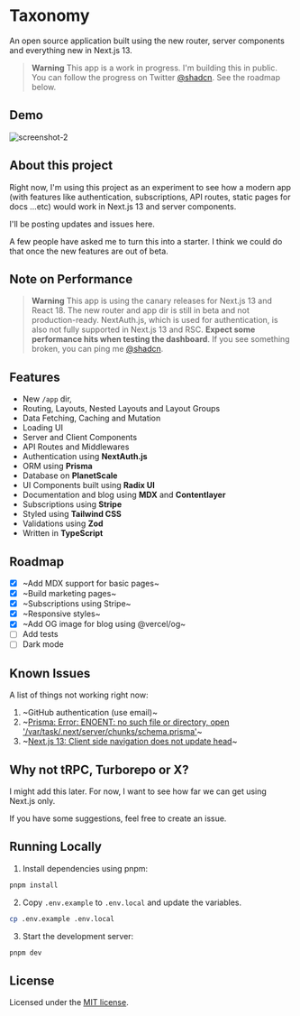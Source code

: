# Taxonomy

An open source application built using the new router, server components and everything new in Next.js 13.

> **Warning**
> This app is a work in progress. I'm building this in public. You can follow the progress on Twitter [@shadcn](https://twitter.com/shadcn).
> See the roadmap below.

## Demo

![screenshot-2](https://user-images.githubusercontent.com/124599/198038921-2b16b18b-cb4d-44b1-bd1d-6419d4a8d92c.png)

## About this project

Right now, I'm using this project as an experiment to see how a modern app (with features like authentication, subscriptions, API routes, static pages for docs ...etc) would work in Next.js 13 and server components.

I'll be posting updates and issues here.

A few people have asked me to turn this into a starter. I think we could do that once the new features are out of beta.

## Note on Performance

> **Warning**
> This app is using the canary releases for Next.js 13 and React 18. The new router and app dir is still in beta and not production-ready.
> NextAuth.js, which is used for authentication, is also not fully supported in Next.js 13 and RSC.
> **Expect some performance hits when testing the dashboard**.
> If you see something broken, you can ping me [@shadcn](https://twitter.com/shadcn).

## Features

- New `/app` dir,
- Routing, Layouts, Nested Layouts and Layout Groups
- Data Fetching, Caching and Mutation
- Loading UI
- Server and Client Components
- API Routes and Middlewares
- Authentication using **NextAuth.js**
- ORM using **Prisma**
- Database on **PlanetScale**
- UI Components built using **Radix UI**
- Documentation and blog using **MDX** and **Contentlayer**
- Subscriptions using **Stripe**
- Styled using **Tailwind CSS**
- Validations using **Zod**
- Written in **TypeScript**

## Roadmap

- [x] ~Add MDX support for basic pages~
- [x] ~Build marketing pages~
- [x] ~Subscriptions using Stripe~
- [x] ~Responsive styles~
- [x] ~Add OG image for blog using @vercel/og~
- [ ] Add tests
- [ ] Dark mode

## Known Issues

A list of things not working right now:

1. ~GitHub authentication (use email)~
2. ~[Prisma: Error: ENOENT: no such file or directory, open '/var/task/.next/server/chunks/schema.prisma'](https://github.com/prisma/prisma/issues/16117)~
3. ~[Next.js 13: Client side navigation does not update head](https://github.com/vercel/next.js/issues/42414)~

## Why not tRPC, Turborepo or X?

I might add this later. For now, I want to see how far we can get using Next.js only.

If you have some suggestions, feel free to create an issue.

## Running Locally

1. Install dependencies using pnpm:

```sh
pnpm install
```

2. Copy `.env.example` to `.env.local` and update the variables.

```sh
cp .env.example .env.local
```

3. Start the development server:

```sh
pnpm dev
```

## License

Licensed under the [MIT license](https://github.com/shadcn/taxonomy/blob/main/LICENSE.md).
